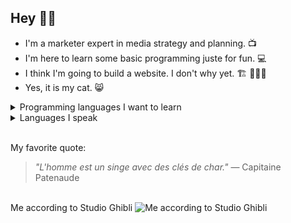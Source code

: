 ## Hey 👋🏼

- I'm a marketer expert in media strategy and planning.  📺
- I'm here to learn some basic programming juste for fun.  💻
- I think I'm going to build a website. I don't why yet.  🏗️ 🤷🏻‍♂️
- Yes, it is my cat.  😸

<details>
<summary>Programming languages I want to learn</summary>

| Rank | Languages  |
|-----:|------------|
|  1   | Python     |
|  2   | SQL        |
|  3   | HTML       |
|  4   | JavaScript |

</details>

<details>
<summary>Languages I speak</summary>

| Rank | Languages |
|-----:|-----------|
|  1   | French    |
|  2   | English   |

</details>

\
My favorite quote:
> *"L'homme est un singe avec des clés de char."*
— Capitaine Patenaude

\
Me according to Studio Ghibli
![Me according to Studio Ghibli](https://github.com/user-attachments/assets/e44a5ae8-b660-4001-b742-453ffa40c5d1)

<!--
Add more things later.
-->
